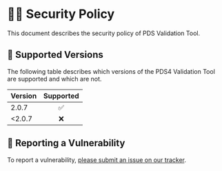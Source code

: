 # 👮‍♀️ Security Policy

This document describes the security policy of PDS Validation Tool.


## 📀 Supported Versions

The following table describes which versions of the PDS4 Validation Tool are supported and which are not.

| Version | Supported  |
|:--------|:----------:|
| 2.0.7   | ✅         |
| <2.0.7  | ❌         |


## 🚨 Reporting a Vulnerability

To report a vulnerability, [please submit an issue on our tracker](https://github.com/NASA-PDS/validate/issues/new).
